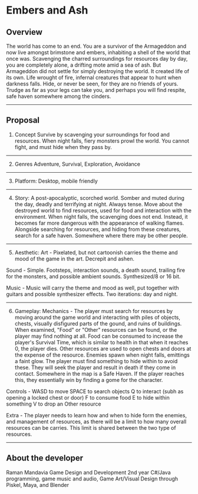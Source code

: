 # Embers and Ash

## Overview
The world has come to an end. You are a survivor of the Armageddon and now live
amongst brimstone and embers, inhabiting a shell of the world that once was. 
Scavenging the charred surroundings for resources day
by day, you are completely alone, a drifting
mote amid a sea of ash. But Armageddon did not settle for simply destroying the world.
It created life of its own. Life wrought of fire, infernal creatures that appear to
hunt when darkness falls. Hide, or never be seen, for they are no friends of yours.
Trudge as far as your legs can take you, and perhaps you will find respite, safe haven
somewhere among the cinders.

---

## Proposal

1. Concept
Survive by scavenging your surroundings for food and resources. When night falls, fiery
monsters prowl the world. You cannot fight, and must hide when they pass by.

---

2. Genres
Adventure, Survival, Exploration, Avoidance

---

3. Platform:
Desktop, mobile friendly

---

4. Story:
A post-apocalyptic, scorched world. Somber and muted during the day, deadly and
terrifying at night. Always tense. Move about the destroyed world to find 
resources, used for food and interaction with the environment. When night falls, the
scavenging does not end. Instead, it becomes far more dangerous with the
appearance of walking flames. Alongside searching for resources, and hiding from
these creatures, search for a safe haven. Somewhere where there may be other people.

---

5. Aesthetic:
Art - Pixelated, but not cartoonish carries the theme and mood of the
       game in the art. Decrepit and ashen.
       
Sound - Simple. Footsteps, interaction sounds, a death sound, trailing
         fire for the monsters, and possible ambient sounds.
         Synthesized/8 or 16 bit.
         
Music - Music will carry the theme and mood as well, put together with
         guitars and possible synthesizer effects. Two iterations: day and
         night.

---

6. Gameplay:
Mechanics -
The player must search for resources by moving around the game world and interacting
with piles of objects, chests, visually disfigured parts of the gound, and ruins
of buildings. When examined, "Food" or "Other" resources can be found, or the
player may find nothing at all. Food can be consumed to increase the player's Survival
Time, which is similar to health in that when it reaches 0, the player dies. Other
resources are used to open chests and doors at the expense of the resource.
Enemies spawn when night falls, emittings a faint glow. The player must find something
to hide within to avoid these. They will seek the player and result in death if they
come in contact.
Somewhere in the map is a Safe Haven. If the player reaches this, they essentially
win by finding a gome for the character.

Controls -
WASD to move
SPACE to search objects
Q to interact (subh as opening a locked chest or door)
F to consume food
E to hide within something
V to drop an Other resource

Extra -
The player needs to learn how and when to hide form the enemies, and management of
resources, as there will be a limit to how many overall resources can be carries. This 
limit is shared between the two type of resources.

---

## About the developer
Raman Mandavia
Game Design and Development 2nd year
C#/Java programming, game music and audio, Game Art/Visual Design through Piskel,
Maya, and Blender
